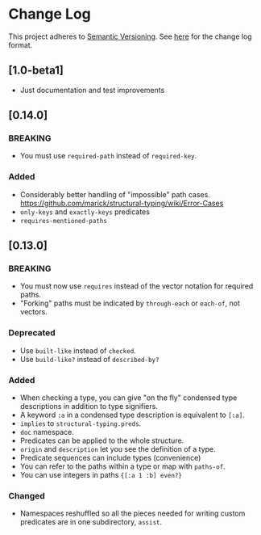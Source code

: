# Change Log
This project adheres to [Semantic Versioning](http://semver.org/).
See [here](http://keepachangelog.com/) for the change log format. 

## [1.0-beta1]

- Just documentation and test improvements

## [0.14.0]

### BREAKING

- You must use `required-path` instead of `required-key`.

### Added
- Considerably better handling of "impossible" path cases. https://github.com/marick/structural-typing/wiki/Error-Cases
- `only-keys` and `exactly-keys` predicates
- `requires-mentioned-paths`

## [0.13.0]

### BREAKING

- You must now use `requires` instead of the vector notation for required paths.
- "Forking" paths must be indicated by `through-each` or `each-of`, not vectors.

### Deprecated

- Use `built-like` instead of `checked`.
- Use `build-like?` instead of `described-by?`

### Added

- When checking a type, you can give "on the fly" condensed type descriptions in addition
  to type signifiers.
- A keyword `:a` in a condensed type description is equivalent to `[:a]`.
- `implies` to `structural-typing.preds`.
- `doc` namespace.
- Predicates can be applied to the whole structure.
- `origin` and `description` let you see the definition of a type.
- Predicate sequences can include types (convenience)
- You can refer to the paths within a type or map with `paths-of`.
- You can use integers in paths `{[:a 1 :b] even?}`

### Changed

- Namespaces reshuffled so all the pieces needed for writing custom predicates
  are in one subdirectory, `assist`.
